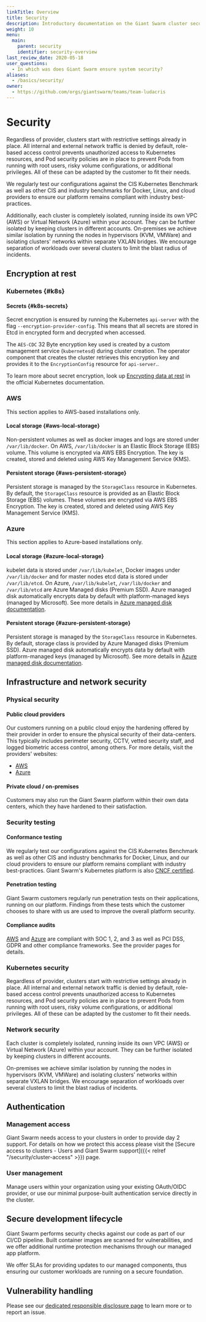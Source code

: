 ```yaml
---
linkTitle: Overview
title: Security
description: Introductory documentation on the Giant Swarm cluster security measures.
weight: 10
menu:
  main:
    parent: security
    identifier: security-overview
last_review_date: 2020-05-18
user_questions:
  - In which was does Giant Swarm ensure system security?
aliases:
  - /basics/security/
owner:
  - https://github.com/orgs/giantswarm/teams/team-ludacris
---
```


# Security

Regardless of provider, clusters start with restrictive settings already in place. All internal and external network traffic is denied by default, role-based access control prevents unauthorized access to Kubernetes resources, and Pod security policies are in place to prevent Pods from running with root users, risky volume configurations, or additional privileges. All of these can be adapted by the customer to fit their needs.

We regularly test our configurations against the CIS Kubernetes Benchmark as well as other CIS and industry benchmarks for Docker, Linux, and cloud providers to ensure our platform remains compliant with industry best-practices.

Additionally, each cluster is completely isolated, running inside its own VPC (AWS) or Virtual Network (Azure) within your account. They can be further isolated by keeping clusters in different accounts. On-premises we achieve similar isolation by running the nodes in hypervisors (KVM, VMWare) and isolating clusters' networks within separate VXLAN bridges. We encourage separation of workloads over several clusters to limit the blast radius of incidents.

## Encryption at rest

### Kubernetes {#k8s}

#### Secrets {#k8s-secrets}

Secret encryption is ensured by running the Kubernetes `api-server` with the flag `--encryption-provider-config`. This means that all secrets are stored in Etcd in encrypted form and decrypted when accessed.

The `AES-CDC` 32 Byte encryption key used is created by a custom management service (`kubernetesd`) during cluster creation. The operator component that creates the cluster retrieves this encryption key and provides it to the `EncryptionConfig` resource for `api-server`..

To learn more about secret encryption, look up [Encrypting data at rest](https://kubernetes.io/docs/tasks/administer-cluster/encrypt-data/) in the official Kubernetes documentation.

### AWS

This section applies to AWS-based installations only.

#### Local storage {#aws-local-storage}

Non-persistent volumes as well as docker images and logs are stored under `/var/lib/docker`. On AWS, `/var/lib/docker` is an Elastic Block Storage (EBS) volume. This volume is encrypted via AWS EBS Encryption. The key is created, stored and deleted using AWS Key Management Service (KMS).

#### Persistent storage {#aws-persistent-storage}

Persistent storage is managed by the `StorageClass` resource in Kubernetes. By default, the `StorageClass` resource is provided as an Elastic Block Storage (EBS) volumes. These volumes are encrypted via AWS EBS Encryption. The key is created, stored and deleted using AWS Key Management Service (KMS).

### Azure

This section applies to Azure-based installations only.

#### Local storage {#azure-local-storage}

kubelet data is stored under `/var/lib/kubelet`, Docker images under `/var/lib/docker` and for master nodes etcd data is stored under `/var/lib/etcd`. On Azure, `/var/lib/kubelet`, `/var/lib/docker` and `/var/lib/etcd` are Azure Managed disks (Premium SSD). Azure managed disk automatically encrypts data by default with platform-managed keys (managed by Microsoft). See more details in [Azure managed disk documentation](https://docs.microsoft.com/en-us/azure/virtual-machines/disk-encryption).

#### Persistent storage {#azure-persistent-storage}

Persistent storage is managed by the `StorageClass` resource in Kubernetes. By default, storage class is provided by Azure Managed disks (Premium SSD). Azure managed disk automatically encrypts data by default with platform-managed keys (managed by Microsoft). See more details in [Azure managed disk documentation](https://docs.microsoft.com/en-us/azure/virtual-machines/disk-encryption).

## Infrastructure and network security

### Physical security

#### Public cloud providers

Our customers running on a public cloud enjoy the hardening offered by their provider in order to ensure the physical security of their data-centers.
This typically includes perimeter security, CCTV, vetted security staff, and logged biometric access control, among others.
For more details, visit the providers' websites:

- [AWS](https://aws.amazon.com/compliance/data-center/controls/)
- [Azure](https://docs.microsoft.com/en-us/azure/security/fundamentals/physical-security)

#### Private cloud / on-premises

Customers may also run the Giant Swarm platform within their own data centers, which they have hardened to their satisfaction.

### Security testing

#### Conformance testing

We regularly test our configurations against the CIS Kubernetes Benchmark as well as other CIS and industry benchmarks for Docker, Linux, and our cloud providers to ensure our platform remains compliant with industry best-practices. Giant Swarm's Kubernetes platform is also [CNCF certified](https://www.cncf.io/certification/software-conformance/).

#### Penetration testing

Giant Swarm customers regularly run penetration tests on their applications, running on our platform. Findings from these tests which the customer chooses to share with us are used to improve the overall platform security.

#### Compliance audits

[AWS](https://aws.amazon.com/compliance/soc-faqs/) and [Azure](https://docs.microsoft.com/en-us/compliance/regulatory/offering-home) are compliant with SOC 1, 2, and 3 as well as PCI DSS, GDPR and other compliance frameworks. See the provider pages for details.

### Kubernetes security

Regardless of provider, clusters start with restrictive settings already in place. All internal and external network traffic is denied by default, role-based access control prevents unauthorized access to Kubernetes resources, and Pod security policies are in place to prevent Pods from running with root users, risky volume configurations, or additional privileges. All of these can be adapted by the customer to fit their needs.

### Network security

Each cluster is completely isolated, running inside its own VPC (AWS) or Virtual Network (Azure) within your account. They can be further isolated by keeping clusters in different accounts.

On-premises we achieve similar isolation by running the nodes in hypervisors (KVM, VMWare) and isolating clusters' networks within separate VXLAN bridges. We encourage separation of workloads over several clusters to limit the blast radius of incidents.

## Authentication

### Management access

Giant Swarm needs access to your clusters in order to provide day 2 support. For details on how we protect this access please visit the [Secure access to clusters - Users and Giant Swarm support]({{< relref "/security/cluster-access" >}}) page.

### User management

Manage users within your organization using your existing OAuth/OIDC provider, or use our minimal purpose-built authentication service directly in the cluster.

## Secure development lifecycle

Giant Swarm performs security checks against our code as part of our CI/CD pipeline. Built container images are scanned for vulnerabilities, and we offer additional runtime protection mechanisms through our managed app platform.

We offer SLAs for providing updates to our managed components, thus ensuring our customer workloads are running on a secure foundation.

## Vulnerability handling

Please see our [dedicated responsible disclosure page](https://www.giantswarm.io/responsible-disclosure) to learn more or to report an issue.

